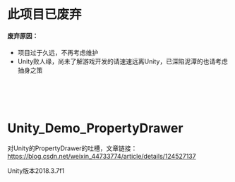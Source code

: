 # 此项目已废弃

#### 废弃原因：
- 项目过于久远，不再考虑维护
- Unity败人缘，尚未了解游戏开发的请速速远离Unity，已深陷泥潭的也请考虑抽身之策


<br>
<br>
<br>


# Unity_Demo_PropertyDrawer


对Unity的PropertyDrawer的吐槽，文章链接：https://blog.csdn.net/weixin_44733774/article/details/124527137

Unity版本2018.3.7f1
